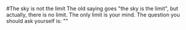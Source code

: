 #The sky is not the limit 
The old saying goes "the sky is the limit", but actually, there is no limit. 
The only limit is your mind. 
The question you should ask yourself is: ""